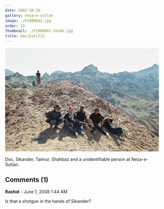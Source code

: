 ```yaml
---
date: 2002-10-16
gallery: neza-e-sultan
image: ./F1000042.jpg
order: 13
thumbnail: ./F1000042-thumb.jpg
title: Doc|Sik|T|S
---
```


![Doc|Sik|T|S](./F1000042.jpg)

Doc, Sikander, Taimur, Shahbaz and a unidentifiable person at Neza-e-Sultan.

<div id="comments">

## Comments (1)

<div id="comment">

**Rashid** - June  1, 2008  1:44 AM

Is that a shotgun in the hands of Sikander?

</div>

</div>